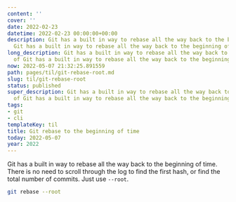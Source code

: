 ```yaml
---
content: ''
cover: ''
date: 2022-02-23
datetime: 2022-02-23 00:00:00+00:00
description: Git has a built in way to rebase all the way back to the beginning of
  Git has a built in way to rebase all the way back to the beginning of
long_description: Git has a built in way to rebase all the way back to the beginning
  of Git has a built in way to rebase all the way back to the beginning of
now: 2022-05-07 21:32:25.891559
path: pages/til/git-rebase-root.md
slug: til/git-rebase-root
status: published
super_description: Git has a built in way to rebase all the way back to the beginning
  of Git has a built in way to rebase all the way back to the beginning of
tags:
- git
- cli
templateKey: til
title: Git rebase to the beginning of time
today: 2022-05-07
year: 2022
---
```


Git has a built in way to rebase all the way back to the beginning of
time.  There is no need to scroll through the log to find the first
hash, or find the total number of commits. Just use `--root`.

``` bash
git rebase --root
```